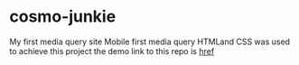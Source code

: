 # cosmo-junkie
My first media query site
Mobile first media query
HTMLand CSS was used to achieve this project
the demo link to this repo is [href](https://olatorera.github.io/cosmo-junkie/)
